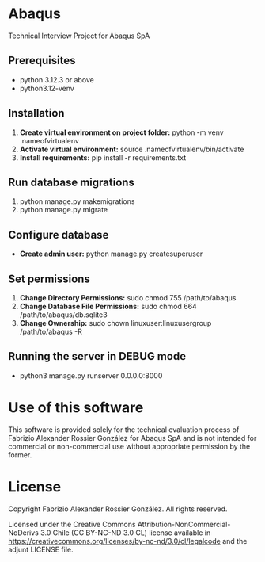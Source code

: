 # Abaqus
Technical Interview Project for Abaqus SpA

## Prerequisites
- python 3.12.3 or above
- python3.12-venv

## Installation
1. **Create virtual environment on project folder:** python -m venv .nameofvirtualenv
2. **Activate virtual environment:** source .nameofvirtualenv/bin/activate
3. **Install requirements:** pip install -r requirements.txt

## Run database migrations
1. python manage.py makemigrations
2. python manage.py migrate

## Configure database
- **Create admin user:** python manage.py createsuperuser

## Set permissions
1. **Change Directory Permissions:** sudo chmod 755 /path/to/abaqus
2. **Change Database File Permissions:** sudo chmod 664 /path/to/abaqus/db.sqlite3
3. **Change Ownership:** sudo chown linuxuser:linuxusergroup /path/to/abaqus -R

## Running the server in DEBUG mode
- python3 manage.py runserver 0.0.0.0:8000

# Use of this software
This software is provided solely for the technical evaluation process of Fabrizio Alexander Rossier González for Abaqus SpA and is not intended for commercial or non-commercial use without appropriate permission by the former.

# License
Copyright Fabrizio Alexander Rossier González. All rights reserved.

Licensed under the Creative Commons Attribution-NonCommercial-NoDerivs 3.0 Chile (CC BY-NC-ND 3.0 CL) license available in https://creativecommons.org/licenses/by-nc-nd/3.0/cl/legalcode and the adjunt LICENSE file.